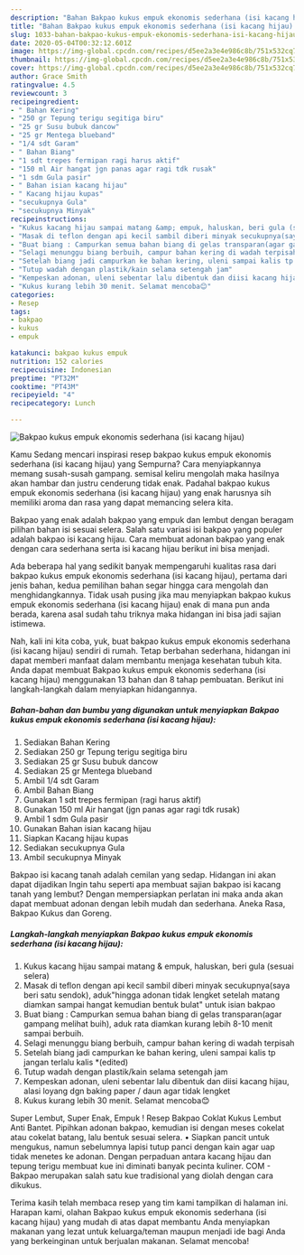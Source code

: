 ```yaml
---
description: "Bahan Bakpao kukus empuk ekonomis sederhana (isi kacang hijau) | Langkah Membuat Bakpao kukus empuk ekonomis sederhana (isi kacang hijau) Yang Enak Banget"
title: "Bahan Bakpao kukus empuk ekonomis sederhana (isi kacang hijau) | Langkah Membuat Bakpao kukus empuk ekonomis sederhana (isi kacang hijau) Yang Enak Banget"
slug: 1033-bahan-bakpao-kukus-empuk-ekonomis-sederhana-isi-kacang-hijau-langkah-membuat-bakpao-kukus-empuk-ekonomis-sederhana-isi-kacang-hijau-yang-enak-banget
date: 2020-05-04T00:32:12.601Z
image: https://img-global.cpcdn.com/recipes/d5ee2a3e4e986c8b/751x532cq70/bakpao-kukus-empuk-ekonomis-sederhana-isi-kacang-hijau-foto-resep-utama.jpg
thumbnail: https://img-global.cpcdn.com/recipes/d5ee2a3e4e986c8b/751x532cq70/bakpao-kukus-empuk-ekonomis-sederhana-isi-kacang-hijau-foto-resep-utama.jpg
cover: https://img-global.cpcdn.com/recipes/d5ee2a3e4e986c8b/751x532cq70/bakpao-kukus-empuk-ekonomis-sederhana-isi-kacang-hijau-foto-resep-utama.jpg
author: Grace Smith
ratingvalue: 4.5
reviewcount: 3
recipeingredient:
- " Bahan Kering"
- "250 gr Tepung terigu segitiga biru"
- "25 gr Susu bubuk dancow"
- "25 gr Mentega blueband"
- "1/4 sdt Garam"
- " Bahan Biang"
- "1 sdt trepes fermipan ragi harus aktif"
- "150 ml Air hangat jgn panas agar ragi tdk rusak"
- "1 sdm Gula pasir"
- " Bahan isian kacang hijau"
- " Kacang hijau kupas"
- "secukupnya Gula"
- "secukupnya Minyak"
recipeinstructions:
- "Kukus kacang hijau sampai matang &amp; empuk, haluskan, beri gula (sesuai selera)"
- "Masak di teflon dengan api kecil sambil diberi minyak secukupnya(saya beri satu sendok), aduk&#34;hingga adonan tidak lengket setelah matang diamkan sampai hangat kemudian bentuk bulat&#34; untuk isian bakpao"
- "Buat biang : Campurkan semua bahan biang di gelas transparan(agar gampang melihat buih), aduk rata diamkan kurang lebih 8-10 menit sampai berbuih."
- "Selagi menunggu biang berbuih, campur bahan kering di wadah terpisah"
- "Setelah biang jadi campurkan ke bahan kering, uleni sampai kalis tp jangan terlalu kalis *(edited)"
- "Tutup wadah dengan plastik/kain selama setengah jam"
- "Kempeskan adonan, uleni sebentar lalu dibentuk dan diisi kacang hijau, alasi loyang dgn baking paper / daun agar tidak lengket"
- "Kukus kurang lebih 30 menit. Selamat mencoba😊"
categories:
- Resep
tags:
- bakpao
- kukus
- empuk

katakunci: bakpao kukus empuk 
nutrition: 152 calories
recipecuisine: Indonesian
preptime: "PT32M"
cooktime: "PT43M"
recipeyield: "4"
recipecategory: Lunch

---
```



![Bakpao kukus empuk ekonomis sederhana (isi kacang hijau)](https://img-global.cpcdn.com/recipes/d5ee2a3e4e986c8b/751x532cq70/bakpao-kukus-empuk-ekonomis-sederhana-isi-kacang-hijau-foto-resep-utama.jpg)

Kamu Sedang mencari inspirasi resep bakpao kukus empuk ekonomis sederhana (isi kacang hijau) yang Sempurna? Cara menyiapkannya memang susah-susah gampang. semisal keliru mengolah maka hasilnya akan hambar dan justru cenderung tidak enak. Padahal bakpao kukus empuk ekonomis sederhana (isi kacang hijau) yang enak harusnya sih memiliki aroma dan rasa yang dapat memancing selera kita.

Bakpao yang enak adalah bakpao yang empuk dan lembut dengan beragam pilihan bahan isi sesuai selera. Salah satu variasi isi bakpao yang populer adalah bakpao isi kacang hijau. Cara membuat adonan bakpao yang enak dengan cara sederhana serta isi kacang hijau berikut ini bisa menjadi.

Ada beberapa hal yang sedikit banyak mempengaruhi kualitas rasa dari bakpao kukus empuk ekonomis sederhana (isi kacang hijau), pertama dari jenis bahan, kedua pemilihan bahan segar hingga cara mengolah dan menghidangkannya. Tidak usah pusing jika mau menyiapkan bakpao kukus empuk ekonomis sederhana (isi kacang hijau) enak di mana pun anda berada, karena asal sudah tahu triknya maka hidangan ini bisa jadi sajian istimewa.


Nah, kali ini kita coba, yuk, buat bakpao kukus empuk ekonomis sederhana (isi kacang hijau) sendiri di rumah. Tetap berbahan sederhana, hidangan ini dapat memberi manfaat dalam membantu menjaga kesehatan tubuh kita. Anda dapat membuat Bakpao kukus empuk ekonomis sederhana (isi kacang hijau) menggunakan 13 bahan dan 8 tahap pembuatan. Berikut ini langkah-langkah dalam menyiapkan hidangannya.

<!--inarticleads1-->

##### Bahan-bahan dan bumbu yang digunakan untuk menyiapkan Bakpao kukus empuk ekonomis sederhana (isi kacang hijau):

1. Sediakan  Bahan Kering
1. Sediakan 250 gr Tepung terigu segitiga biru
1. Sediakan 25 gr Susu bubuk dancow
1. Sediakan 25 gr Mentega blueband
1. Ambil 1/4 sdt Garam
1. Ambil  Bahan Biang
1. Gunakan 1 sdt trepes fermipan (ragi harus aktif)
1. Gunakan 150 ml Air hangat (jgn panas agar ragi tdk rusak)
1. Ambil 1 sdm Gula pasir
1. Gunakan  Bahan isian kacang hijau
1. Siapkan  Kacang hijau kupas
1. Sediakan secukupnya Gula
1. Ambil secukupnya Minyak


Bakpao isi kacang tanah adalah cemilan yang sedap. Hidangan ini akan dapat dijadikan Ingin tahu seperti apa membuat sajian bakpao isi kacang tanah yang lembut? Dengan mempersiapkan perlatan ini maka anda akan dapat membuat adonan dengan lebih mudah dan sederhana. Aneka Rasa, Bakpao Kukus dan Goreng. 

<!--inarticleads2-->

##### Langkah-langkah menyiapkan Bakpao kukus empuk ekonomis sederhana (isi kacang hijau):

1. Kukus kacang hijau sampai matang &amp; empuk, haluskan, beri gula (sesuai selera)
1. Masak di teflon dengan api kecil sambil diberi minyak secukupnya(saya beri satu sendok), aduk&#34;hingga adonan tidak lengket setelah matang diamkan sampai hangat kemudian bentuk bulat&#34; untuk isian bakpao
1. Buat biang : Campurkan semua bahan biang di gelas transparan(agar gampang melihat buih), aduk rata diamkan kurang lebih 8-10 menit sampai berbuih.
1. Selagi menunggu biang berbuih, campur bahan kering di wadah terpisah
1. Setelah biang jadi campurkan ke bahan kering, uleni sampai kalis tp jangan terlalu kalis *(edited)
1. Tutup wadah dengan plastik/kain selama setengah jam
1. Kempeskan adonan, uleni sebentar lalu dibentuk dan diisi kacang hijau, alasi loyang dgn baking paper / daun agar tidak lengket
1. Kukus kurang lebih 30 menit. Selamat mencoba😊


Super Lembut, Super Enak, Empuk ! Resep Bakpao Coklat Kukus Lembut Anti Bantet. Pipihkan adonan bakpao, kemudian isi dengan meses cokelat atau cokelat batang, lalu bentuk sesuai selera. • Siapkan pancit untuk mengukus, namun sebelumnya lapisi tutup panci dengan kain agar uap tidak menetes ke adonan. Dengan perpaduan antara kacang hijau dan tepung terigu membuat kue ini diminati banyak pecinta kuliner. COM - Bakpao merupakan salah satu kue tradisional yang diolah dengan cara dikukus. 

Terima kasih telah membaca resep yang tim kami tampilkan di halaman ini. Harapan kami, olahan Bakpao kukus empuk ekonomis sederhana (isi kacang hijau) yang mudah di atas dapat membantu Anda menyiapkan makanan yang lezat untuk keluarga/teman maupun menjadi ide bagi Anda yang berkeinginan untuk berjualan makanan. Selamat mencoba!
